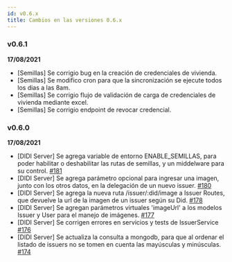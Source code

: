 ```yaml
---
id: v0.6.x
title: Cambios en las versiones 0.6.x
---
```

### v0.6.1
**17/08/2021**

- [Semillas] Se corrigio bug en la creación de credenciales de vivienda.
- [Semillas] Se modifico cron para que la sincronización se ejecute todos los dias a las 8am.
- [Semillas] Se corrigio flujo de validación de carga de credenciales de vivienda mediante excel.
- [Semillas] Se corrigio endpoint de revocar credencial.
### v0.6.0
**17/08/2021**

- [DIDI Server] Se agrega variable de entorno ENABLE_SEMILLAS, para poder habilitar o deshabilitar las rutas de semillas, y un middelware para su control. [#181](https://github.com/ong-bitcoin-argentina/DIDI-SSI-Server/pull/181)
- [DIDI Server] Se agrega parámetro opcional para ingresar una imagen, junto con los otros datos, en la delegación de un nuevo issuer. [#180](https://github.com/ong-bitcoin-argentina/DIDI-SSI-Server/pull/180)
- [DIDI Server] Se agrega la nueva ruta /issuer/:did/image a Issuer Routes, que devuelve la url de la imagen de un issuer según su Did. [#178](https://github.com/ong-bitcoin-argentina/DIDI-SSI-Server/pull/178)
- [DIDI Server] Se agregan parámetros virtuales 'imageUrl' a los modelos Issuer y User para el manejo de imágenes. [#177](https://github.com/ong-bitcoin-argentina/DIDI-SSI-Server/pull/177)
- [DIDI Server] Se corrigen errores en servicios y tests de IssuerService [#176](https://github.com/ong-bitcoin-argentina/DIDI-SSI-Server/pull/176)
- [DIDI Server] Se actualiza la consulta a mongodb, para que al ordenar el listado de issuers no se tomen en cuenta las mayúsculas y minúsculas. [#174](https://github.com/ong-bitcoin-argentina/DIDI-SSI-Server/pull/174)

